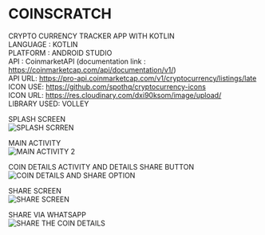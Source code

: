 # COINSCRATCH
CRYPTO CURRENCY TRACKER APP WITH KOTLIN   
LANGUAGE : KOTLIN   
PLATFORM : ANDROID STUDIO  
API : CoinmarketAPI (documentation link : https://coinmarketcap.com/api/documentation/v1/)  
API URL: https://pro-api.coinmarketcap.com/v1/cryptocurrency/listings/late  
ICON USE: https://github.com/spothq/cryptocurrency-icons  
ICON URL: https://res.cloudinary.com/dxi90ksom/image/upload/  
LIBRARY USED: VOLLEY  

SPLASH SCREEN  
![SPLASH SCRREN](https://user-images.githubusercontent.com/66962455/133270602-0e25e022-6487-4ffe-a450-34245b6ac5bf.jpeg)  

MAIN ACTIVITY  
![MAIN ACTIVITY 2](https://user-images.githubusercontent.com/66962455/133271212-271d7a89-dd99-4d8f-a257-184981034fc3.jpeg)

COIN DETAILS ACTIVITY AND DETAILS SHARE BUTTON  
![COIN DETAILS AND SHARE OPTION](https://user-images.githubusercontent.com/66962455/133271389-b6fceb1c-7d14-43b0-a6d6-53897140060f.jpeg)  

SHARE SCREEN  
![SHARE SCREEN](https://user-images.githubusercontent.com/66962455/133271504-db461d99-d6d5-4935-8d1f-caebf0a8bc93.jpeg)  

SHARE VIA WHATSAPP  
![SHARE THE COIN DETAILS](https://user-images.githubusercontent.com/66962455/133271608-7c2caf6b-34ef-4c70-af9a-46f3575b7616.jpeg)




